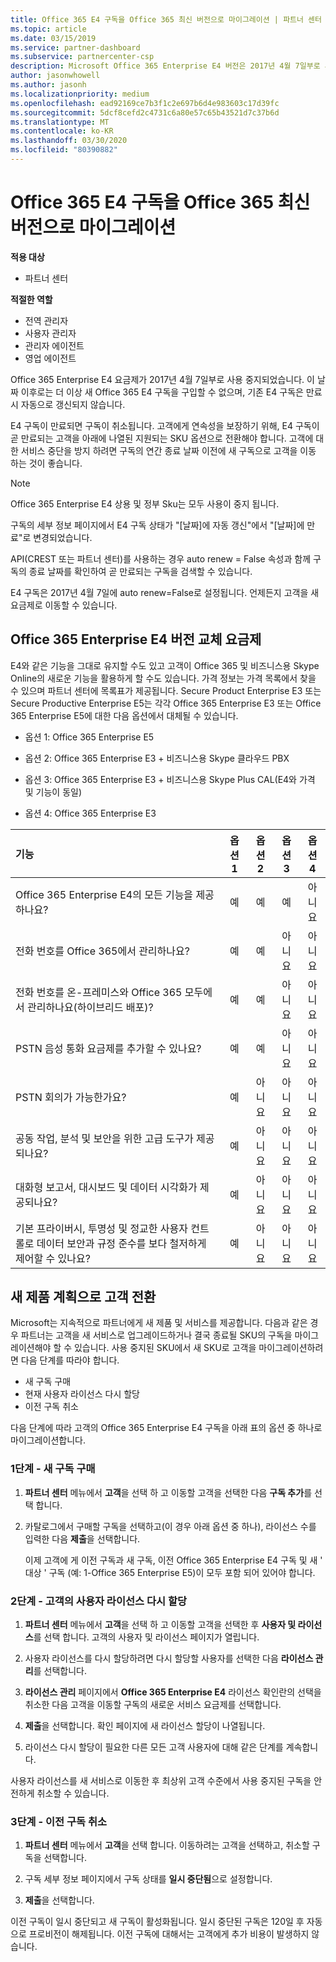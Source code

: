 ```yaml
---
title: Office 365 E4 구독을 Office 365 최신 버전으로 마이그레이션 | 파트너 센터
ms.topic: article
ms.date: 03/15/2019
ms.service: partner-dashboard
ms.subservice: partnercenter-csp
description: Microsoft Office 365 Enterprise E4 버전은 2017년 4월 7일부로 사용 중지되었습니다. 고객 구독을 Office 365 최신 버전으로 마이그레이션하는 방법을 알아보세요.
author: jasonwhowell
ms.author: jasonh
ms.localizationpriority: medium
ms.openlocfilehash: ead92169ce7b3f1c2e697b6d4e983603c17d39fc
ms.sourcegitcommit: 5dcf8cefd2c4731c6a80e57c65b43521d7c37b6d
ms.translationtype: MT
ms.contentlocale: ko-KR
ms.lasthandoff: 03/30/2020
ms.locfileid: "80390882"
---
```

# <a name="migrate-office-365-e4-subscriptions-to-newer-office-365-versions"></a>Office 365 E4 구독을 Office 365 최신 버전으로 마이그레이션

**적용 대상**

-  파트너 센터

**적절한 역할**
-   전역 관리자
-   사용자 관리자
-   관리자 에이전트
-   영업 에이전트

Office 365 Enterprise E4 요금제가 2017년 4월 7일부로 사용 중지되었습니다. 이 날짜 이후로는 더 이상 새 Office 365 E4 구독을 구입할 수 없으며, 기존 E4 구독은 만료 시 자동으로 갱신되지 않습니다.

E4 구독이 만료되면 구독이 취소됩니다. 고객에게 연속성을 보장하기 위해, E4 구독이 곧 만료되는 고객을 아래에 나열된 지원되는 SKU 옵션으로 전환해야 합니다. 고객에 대 한 서비스 중단을 방지 하려면 구독의 연간 종료 날짜 이전에 새 구독으로 고객을 이동 하는 것이 좋습니다. 

> [!NOTE]  
>  Office 365 Enterprise E4 상용 및 정부 Sku는 모두 사용이 중지 됩니다.
 
구독의 세부 정보 페이지에서 E4 구독 상태가 "[날짜]에 자동 갱신"에서 "[날짜]에 만료"로 변경되었습니다. 

API(CREST 또는 파트너 센터)를 사용하는 경우 auto renew = False 속성과 함께 구독의 종료 날짜를 확인하여 곧 만료되는 구독을 검색할 수 있습니다. 

E4 구독은 2017년 4월 7일에 auto renew=False로 설정됩니다. 언제든지 고객을 새 요금제로 이동할 수 있습니다. 

## <a name="office-365-enterprise-e4-edition-replacement-plans"></a>Office 365 Enterprise E4 버전 교체 요금제

E4와 같은 기능을 그대로 유지할 수도 있고 고객이 Office 365 및 비즈니스용 Skype Online의 새로운 기능을 활용하게 할 수도 있습니다. 가격 정보는 가격 목록에서 찾을 수 있으며 파트너 센터에 목록표가 제공됩니다. Secure Product Enterprise E3 또는 Secure Productive Enterprise E5는 각각 Office 365 Enterprise E3 또는 Office 365 Enterprise E5에 대한 다음 옵션에서 대체될 수 있습니다.

- 옵션 1: Office 365 Enterprise E5

- 옵션 2: Office 365 Enterprise E3 + 비즈니스용 Skype 클라우드 PBX

- 옵션 3: Office 365 Enterprise E3 + 비즈니스용 Skype Plus CAL(E4와 가격 및 기능이 동일)

- 옵션 4: Office 365 Enterprise E3


| 기능 | 옵션 1 | 옵션 2 | 옵션 3 | 옵션 4 |
| :---    | :------: |   :---:  |   :---:  |   :---:  |
| Office 365 Enterprise E4의 모든 기능을 제공하나요? | 예 | 예 | 예 | 아니요 |
| 전화 번호를 Office 365에서 관리하나요? | 예 | 예 | 아니요 | 아니요 |
| 전화 번호를 온-프레미스와 Office 365 모두에서 관리하나요(하이브리드 배포)? | 예 | 예 | 아니요 | 아니요 |
| PSTN 음성 통화 요금제를 추가할 수 있나요? | 예 | 예 | 아니요 | 아니요 |
| PSTN 회의가 가능한가요? | 예 | 아니요 | 아니요 | 아니요 |
| 공동 작업, 분석 및 보안을 위한 고급 도구가 제공되나요? | 예 | 아니요 | 아니요 | 아니요 |
| 대화형 보고서, 대시보드 및 데이터 시각화가 제공되나요? | 예 | 아니요 | 아니요 | 아니요 | 
| 기본 프라이버시, 투명성 및 정교한 사용자 컨트롤로 데이터 보안과 규정 준수를 보다 철저하게 제어할 수 있나요? | 예 | 아니요 | 아니요 | 아니요 | 

## <a name="transition-customers-to-new-product-plans"></a>새 제품 계획으로 고객 전환

Microsoft는 지속적으로 파트너에게 새 제품 및 서비스를 제공합니다. 다음과 같은 경우 파트너는 고객을 새 서비스로 업그레이드하거나 결국 종료될 SKU의 구독을 마이그레이션해야 할 수 있습니다. 사용 중지된 SKU에서 새 SKU로 고객을 마이그레이션하려면 다음 단계를 따라야 합니다.

-   새 구독 구매
-   현재 사용자 라이선스 다시 할당
-   이전 구독 취소

다음 단계에 따라 고객의 Office 365 Enterprise E4 구독을 아래 표의 옵션 중 하나로 마이그레이션합니다.

### <a name="step-1---purchase-the-new-subscription"></a>1단계 - 새 구독 구매

1. **파트너 센터** 메뉴에서 **고객**을 선택 하 고 이동할 고객을 선택한 다음 **구독 추가**를 선택 합니다.

2. 카탈로그에서 구매할 구독을 선택하고(이 경우 아래 옵션 중 하나), 라이선스 수를 입력한 다음 **제출**을 선택합니다.

   이제 고객에 게 이전 구독과 새 구독, 이전 Office 365 Enterprise E4 구독 및 새 ' 대상 ' 구독 (예: 1-Office 365 Enterprise E5)이 모두 포함 되어 있어야 합니다.

### <a name="step-2---reassign-the-customers-users-licenses"></a>2단계 - 고객의 사용자 라이선스 다시 할당

1. **파트너 센터** 메뉴에서 **고객**을 선택 하 고 이동할 고객을 선택한 후 **사용자 및 라이선스**를 선택 합니다. 고객의 사용자 및 라이선스 페이지가 열립니다.

2. 사용자 라이선스를 다시 할당하려면 다시 할당할 사용자를 선택한 다음 **라이선스 관리**를 선택합니다.

3. **라이선스 관리** 페이지에서 **Office 365 Enterprise E4** 라이선스 확인란의 선택을 취소한 다음 고객을 이동할 구독의 새로운 서비스 요금제를 선택합니다.

4. **제출**을 선택합니다. 확인 페이지에 새 라이선스 할당이 나열됩니다.

5. 라이선스 다시 할당이 필요한 다른 모든 고객 사용자에 대해 같은 단계를 계속합니다.

사용자 라이선스를 새 서비스로 이동한 후 최상위 고객 수준에서 사용 중지된 구독을 안전하게 취소할 수 있습니다.

### <a name="step-3---cancel-the-old-subscription"></a>3단계 - 이전 구독 취소

1. **파트너 센터** 메뉴에서 **고객**을 선택 합니다. 이동하려는 고객을 선택하고, 취소할 구독을 선택합니다.

2. 구독 세부 정보 페이지에서 구독 상태를 **일시 중단됨**으로 설정합니다.

3. **제출**을 선택합니다.

이전 구독이 일시 중단되고 새 구독이 활성화됩니다. 일시 중단된 구독은 120일 후 자동으로 프로비전이 해제됩니다. 이전 구독에 대해서는 고객에게 추가 비용이 발생하지 않습니다.



 



